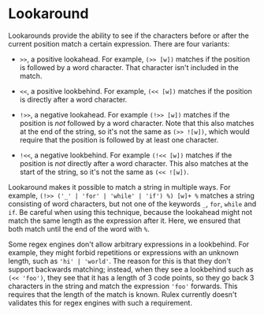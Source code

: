 # Lookaround

Lookarounds provide the ability to see if the characters before or after the current position
match a certain expression. There are four variants:

- <rulex>`>>`, a positive lookahead. For example, <rulex>`(>> [w])` matches if the position is
  followed by a word character. That character isn't included in the match.

- <rulex>`<<`, a positive lookbehind. For example, <rulex>`(<< [w])` matches if the position is
  directly after a word character.

- <rulex>`!>>`, a negative lookahead. For example <rulex>`(!>> [w])` matches if the position is
  _not_ followed by a word character. Note that this also matches at the end of the string,
  so it's not the same as <rulex>`(>> ![w])`, which would require that the position is followed
  by at least one character.

- <rulex>`!<<`, a negative lookbehind. For example <rulex>`(!<< [w])` matches if the position is
  _not_ directly after a word character. This also matches at the start of the string, so it's
  not the same as <rulex>`(<< ![w])`.

Lookaround makes it possible to match a string in multiple ways. For example,
<rulex>`(!>> ('_' | 'for' | 'while' | 'if') %) [w]+ %` matches a string consisting of word
characters, but not one of the keywords `_`, `for`, `while` and `if`. Be careful when using
this technique, because the lookahead might not match the same length as the expression after it.
Here, we ensured that both match until the end of the word with <rulex>`%`.

Some regex engines don't allow arbitrary expressions in a lookbehind. For example, they might
forbid repetitions or expressions with an unknown length, such as <rulex>`'hi' | 'world'`. The
reason for this is that they don't support backwards matching; instead, when they see a lookbehind
such as <rulex>`(<< 'foo')`, they see that it has a length of 3 code points, so they go back
3 characters in the string and match the expression <rulex>`'foo'` forwards. This requires that
the length of the match is known. Rulex currently doesn't validates this for regex engines with
such a requirement.
